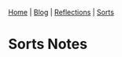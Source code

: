 [Home](https://avabrooks.github.io/avarepository/) | [Blog](https://avabrooks.github.io/avarepository/blog) | [Reflections](https://avabrooks.github.io/avarepository/reflections) | [Sorts](https://avabrooks.github.io/avarepository/reflections)

# Sorts Notes
